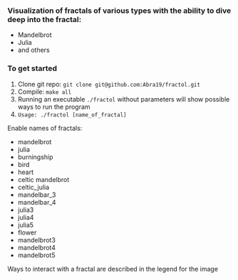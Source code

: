 ### Visualization of fractals of various types with the ability to dive deep into the fractal: 
* Mandelbrot
* Julia
* and others

### To get started

1. Clone git repo: `git clone git@github.com:Abra19/fractol.git`
2. Compile: `make all`
3. Running an executable `./fractol` without parameters will show possible ways to run the program
4. `Usage: ./fractol [name_of_fractal]`

Enable names of fractals:
- mandelbrot
- julia
- burningship
- bird
- heart
- celtic mandelbrot
- celtic_julia
- mandelbar_3
- mandelbar_4
- julia3
- julia4
- julia5
- flower
- mandelbrot3
- mandelbrot4
- mandelbrot5

Ways to interact with a fractal are described in the legend for the image
